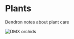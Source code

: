# Plants

Dendron notes about plant care

![DMX orchids](https://github.com/el-ethan/plants/assets/images/2022-03-05-09-48-59.png)